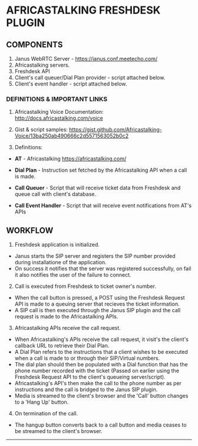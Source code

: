 # AFRICASTALKING FRESHDESK PLUGIN

## COMPONENTS
1. Janus WebRTC Server - https://janus.conf.meetecho.com/
2. Africastalking servers.
3. Freshdesk API
4. Client's call queuer/Dial Plan provider - script attached below.
5. Client's event handler - script attached below.

### DEFINITIONS & IMPORTANT LINKS
1. Africastalking Voice Documentation: http://docs.africastalking.com/voice

2. Gist & script samples: https://gist.github.com/Africastalking-Voice/13ba250ab490666c2d5571563052b0c2

3. Definitions:
  + **AT** - Africastalking https://africastalking.com/
    
  + **Dial Plan**   - Instruction set fetched by the Africastalking API when a call is made.
    
  + **Call Queuer** - Script that will receive ticket data from Freshdesk and queue call with client's database.
    
  + **Call Event Handler** - Script that will receive event notifications from AT's APIs

## WORKFLOW
1. Freshdesk application is initialized.
  - Janus starts the SIP server and registers the SIP number provided during installatione of the application.
  - On success it notifies that the server was registered successfully, on fail it also notifies the user of the failure to connect.
2. Call is executed from Freshdesk to ticket owner's number.
  - When the call button is pressed, a POST using the Freshdesk Request API is made to a queuing server that recieves the ticket information.
  - A SIP call is then executed through the Janus SIP plugin and the call request is made to the Africastalking APIs.
3. Africastalking APIs receive the call request.
  - When Africastalking's APIs receive the call request, it visit's the client's callback URL to retrieve their Dial Plan. 
  - A Dial Plan refers to the instructions that a client wishes to be executed when a call is made to or through their SIP/Virtual numbers.
  - The dial plan should then be populated with a Dial function that has the phone number recorded with the ticket (Passed on earlier using the Freshdesk Request API to the client's queueing server/script).
  - Africastalking's API's then make the call to the phone number as per instructions and the call is bridged to the Janus SIP plugin.
  - Media is streamed to the client's browser and the 'Call' button changes to a 'Hang Up' button. 
4. On termination of the call.
  - The hangup button converts back to a call button and media ceases to be streamed to the client's browser.
  
---